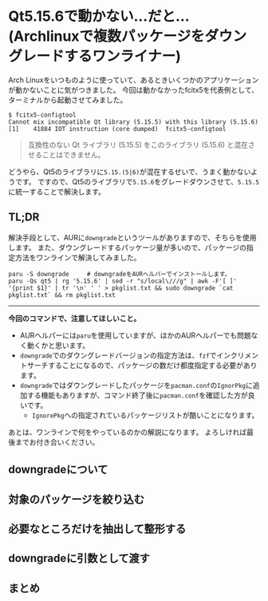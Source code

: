 # Qt5.15.6で動かない…だと…(Archlinuxで複数パッケージをダウングレードするワンライナー)

Arch Linuxをいつものように使っていて、あるときいくつかのアプリケーションが動かないことに気がつきました。
今回は動かなかったfcitx5を代表例として、ターミナルから起動させてみました。

```bash:terminal
$ fcitx5-configtool
Cannot mix incompatible Qt library (5.15.5) with this library (5.15.6)
[1]    41884 IOT instruction (core dumped)  fcitx5-configtool
```

> 互換性のない Qt ライブラリ (5.15.5) をこのライブラリ (5.15.6) と混在させることはできません。

どうやら、Qt5のライブラリに`5.15.(5|6)`が混在するせいで、うまく動かないようです。
ですので、Qt5のライブラリで`5.15.6`をグレードダウンさせて、`5.15.5`に統一することで解決します。

## TL;DR

解決手段として、AURに`downgrade`というツールがありますので、そちらを使用します。
また、ダウングレードするパッケージ量が多いので、パッケージの指定方法をワンラインで解決してみました。

```bash:terminal
paru -S downgrade     # downgradeをAURヘルパーでインストールします。
paru -Qs qt5 | rg '5.15.6' | sed -r "s/local\///g" | awk -F'[ ]' '{print $1}' | tr '\n' ' ' > pkglist.txt && sudo downgrade `cat pkglist.txt` && rm pkglist.txt
```

---

**今回のコマンドで、注意してほしいこと。**
- AURヘルパーには`paru`を使用していますが、ほかのAURヘルパーでも問題なく動くかと思います。
- `downgrade`でのダウングレードバージョンの指定方法は、`fzf`でインクリメントサーチすることになるので、パッケージの数だけ都度指定する必要があります。
- `downgrade`ではダウングレードしたパッケージを`pacman.conf`の`IgnorPkg`に追加する機能もありますが、コマンド終了後に`pacman.conf`を確認した方が良いです。
    - `IgnorePkg`への指定されているパッケージリストが酷いことになります。

あとは、ワンラインで何をやっているのかの解説になります。
よろしければ最後までお付き合いください。


## downgradeについて



## 対象のパッケージを絞り込む



## 必要なところだけを抽出して整形する



## downgradeに引数として渡す



## まとめ




